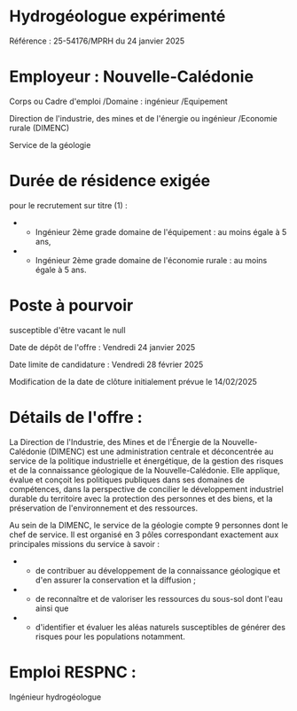 # Hydrogéologue expérimenté

Référence : 25-54176/MPRH du 24 janvier 2025

# Employeur : Nouvelle-Calédonie

Corps ou Cadre d'emploi /Domaine : ingénieur /Equipement

Direction de l'industrie, des mines et de l'énergie ou ingénieur /Economie rurale (DIMENC)

Service de la géologie

# Durée de résidence exigée

pour le recrutement sur titre (1) :

- - Ingénieur 2ème grade domaine de l'équipement : au moins égale à 5 ans,
- - Ingénieur 2ème grade domaine de l'économie rurale : au moins égale à 5 ans.

# Poste à pourvoir

susceptible d'être vacant le null

Date de dépôt de l'offre : Vendredi 24 janvier 2025

Date limite de candidature : Vendredi 28 février 2025

Modification de la date de clôture initialement prévue le 14/02/2025

# Détails de l'offre :

La Direction de l'Industrie, des Mines et de l'Énergie de la Nouvelle-Calédonie (DIMENC) est une administration centrale et déconcentrée au service de la politique industrielle et énergétique, de la gestion des risques et de la connaissance géologique de la Nouvelle-Calédonie. Elle applique, évalue et conçoit les politiques publiques dans ses domaines de compétences, dans la perspective de concilier le développement industriel durable du territoire avec la protection des personnes et des biens, et la préservation de l'environnement et des ressources.

Au sein de la DIMENC, le service de la géologie compte 9 personnes dont le chef de service. Il est organisé en 3 pôles correspondant exactement aux principales missions du service à savoir :

- - de contribuer au développement de la connaissance géologique et d'en assurer la conservation et la diffusion ;
- - de reconnaître et de valoriser les ressources du sous-sol dont l'eau ainsi que
- - d'identifier et évaluer les aléas naturels susceptibles de générer des risques pour les populations notamment.

# Emploi RESPNC :

Ingénieur hydrogéologue